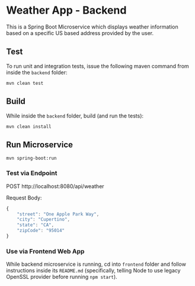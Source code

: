 # Weather App - Backend

This is a Spring Boot Microservice which displays weather information based on a specific US based address provided by the user.

## Test

To run unit and integration tests, issue the following maven command from inside the `backend` folder:

`mvn clean test`

## Build

While inside the `backend` folder, build (and run the tests):

`mvn clean install`

## Run Microservice

`mvn spring-boot:run`

### Test via Endpoint

POST http://localhost:8080/api/weather

Request Body:

```javascript
{
    "street": "One Apple Park Way",
    "city": "Cupertino",
    "state": "CA",
    "zipCode": "95014"
}
```

### Use via Frontend Web App

While backend microservice is running, cd into `frontend` folder and follow instructions inside its `README.md` (specifically, telling Node to use legacy OpenSSL provider before running `npm start`). 

